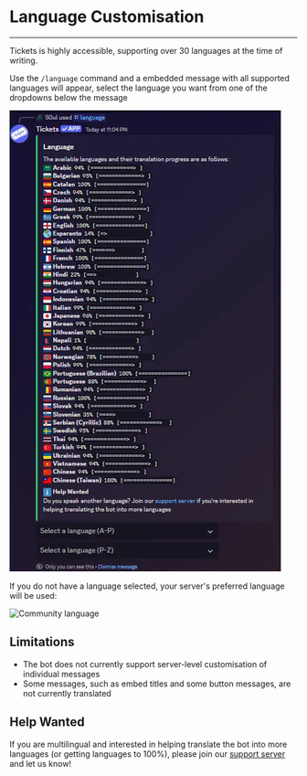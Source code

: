 # Language Customisation
***

Tickets is highly accessible, supporting over 30 languages at the time of writing.

Use the `/language` command and a embedded message with all supported languages will appear, select the language you want from one of the dropdowns below the message

![Language list](../img/languages.webp)

If you do not have a language selected, your server's preferred language will be used:

![Community language](../img/server_language.webp)

## Limitations
- The bot does not currently support server-level customisation of individual messages
- Some messages, such as embed titles and some button messages, are not currently translated

## Help Wanted
If you are multilingual and interested in helping translate the bot into more languages (or getting languages to 100%), please join our [support server](https://discord.gg/bh6aAfP) and let us know!
